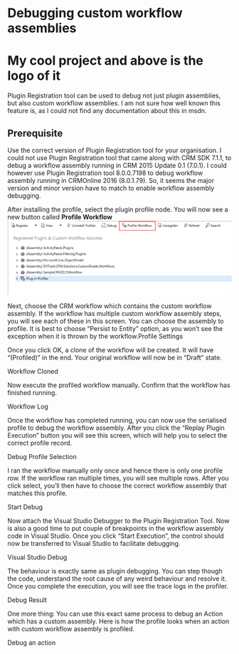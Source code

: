 # Debugging custom workflow assemblies


# My cool project and above is the logo of it

Plugin Registration tool can be used to debug not just plugin assemblies, but also custom workflow assemblies. I am not sure how well known this feature is, as I could not find any documentation about this in msdn.

## Prerequisite

Use the correct version of Plugin Registration tool for your organisation. I could not use Plugin Registration tool that came along with CRM SDK 7.1.1, to debug a workflow assembly running in CRM 2015 Update 0.1 (7.0.1). I could however use Plugin Registration tool 8.0.0.7198 to debug workflow assembly running in CRMOnline 2016 (8.0.1.79). So, it seems the major version and minor version have to match to enable workflow assembly debugging.

After installing the profile, select the plugin profile node. You will now see a new button called **Profile Workflow**
<img src="/Images/workflow-profile-button.png" alt="workflow-profile-button"/>

Next, choose the CRM workflow which contains the custom workflow assembly. If the workflow has multiple custom workflow assembly steps, you will see each of these in this screen. You can choose the assembly to profile. It is best to choose “Persist to Entity” option, as you won’t see the exception when it is thrown by the workflow.Profile Settings

 

Once you click OK, a clone of the workflow will be created. It will have “(Profiled)” in the end. Your original workflow will now be in “Draft” state.

Workflow Cloned

Now execute the profiled workflow manually. Confirm that the workflow has finished running.

Workflow Log

Once the workflow has completed running, you can now use the serialised profile to debug the workflow assembly. After you click the “Replay Plugin Execution” button you will see this screen, which will help you to select the correct profile record.

Debug Profile Selection

I ran the workflow manually only once and hence there is only one profile row. If the workflow ran multiple times, you will see multiple rows. After you click select, you’ll then have to choose the correct workflow assembly that matches this profile.

Start Debug

Now attach the Visual Studio Debugger to the Plugin Registration Tool. Now is also a good time to put couple of breakpoints in the workflow assembly code in Visual Studio. Once you click “Start Execution”, the control should now be transferred to Visual Studio to facilitate debugging.

Visual Studio Debug

The behaviour is exactly same as plugin debugging. You can step though the code, understand the root cause of any weird behaviour and resolve it. Once you complete the execution, you will see the trace logs in the profiler.

Debug Result

One more thing: You can use this exact same process to debug an Action which has a custom assembly. Here is how the profile looks when an action with custom workflow assembly is profiled.

Debug an action


